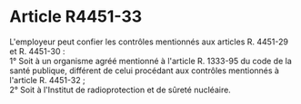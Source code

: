 # Article R4451-33

L'employeur peut confier les contrôles mentionnés aux articles R. 4451-29 et R. 4451-30 :   
1° Soit à un organisme agréé mentionné à l'article R. 1333-95 du code de la santé publique, différent de celui procédant aux contrôles mentionnés à l'article R. 4451-32 ;   
2° Soit à l'Institut de radioprotection et de sûreté nucléaire.